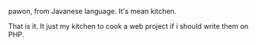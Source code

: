 pawon, from Javanese language. It's mean kitchen.

That is it. It just my kitchen to cook a web project if i should write them on PHP.